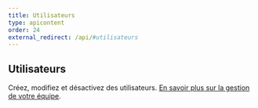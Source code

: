 ```yaml
---
title: Utilisateurs
type: apicontent
order: 24
external_redirect: /api/#utilisateurs
---
```


## Utilisateurs
Créez, modifiez et désactivez des utilisateurs. [En savoir plus sur la gestion de votre équipe][1].

[1]: /fr/account_management/team
